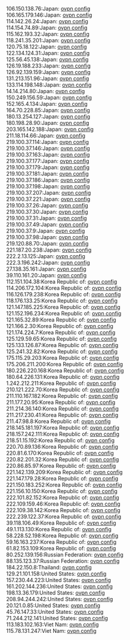 106.150.138.76:Japan: [ovpn config](vpn/106_150_138_76.ovpn)  
106.165.179.146:Japan: [ovpn config](vpn/106_165_179_146.ovpn)  
114.142.26.24:Japan: [ovpn config](vpn/114_142_26_24.ovpn)  
114.154.74.89:Japan: [ovpn config](vpn/114_154_74_89.ovpn)  
115.162.193.32:Japan: [ovpn config](vpn/115_162_193_32.ovpn)  
118.241.35.201:Japan: [ovpn config](vpn/118_241_35_201.ovpn)  
120.75.18.122:Japan: [ovpn config](vpn/120_75_18_122.ovpn)  
122.134.124.31:Japan: [ovpn config](vpn/122_134_124_31.ovpn)  
125.56.45.138:Japan: [ovpn config](vpn/125_56_45_138.ovpn)  
126.19.188.233:Japan: [ovpn config](vpn/126_19_188_233.ovpn)  
126.92.139.159:Japan: [ovpn config](vpn/126_92_139_159.ovpn)  
131.213.151.96:Japan: [ovpn config](vpn/131_213_151_96.ovpn)  
133.114.198.148:Japan: [ovpn config](vpn/133_114_198_148.ovpn)  
14.14.214.80:Japan: [ovpn config](vpn/14_14_214_80.ovpn)  
150.249.156.59:Japan: [ovpn config](vpn/150_249_156_59.ovpn)  
152.165.4.134:Japan: [ovpn config](vpn/152_165_4_134.ovpn)  
164.70.228.85:Japan: [ovpn config](vpn/164_70_228_85.ovpn)  
180.13.254.127:Japan: [ovpn config](vpn/180_13_254_127.ovpn)  
180.198.28.90:Japan: [ovpn config](vpn/180_198_28_90.ovpn)  
203.165.142.188:Japan: [ovpn config](vpn/203_165_142_188.ovpn)  
211.18.114.66:Japan: [ovpn config](vpn/211_18_114_66.ovpn)  
219.100.37.114:Japan: [ovpn config](vpn/219_100_37_114.ovpn)  
219.100.37.146:Japan: [ovpn config](vpn/219_100_37_146.ovpn)  
219.100.37.163:Japan: [ovpn config](vpn/219_100_37_163.ovpn)  
219.100.37.177:Japan: [ovpn config](vpn/219_100_37_177.ovpn)  
219.100.37.179:Japan: [ovpn config](vpn/219_100_37_179.ovpn)  
219.100.37.181:Japan: [ovpn config](vpn/219_100_37_181.ovpn)  
219.100.37.186:Japan: [ovpn config](vpn/219_100_37_186.ovpn)  
219.100.37.198:Japan: [ovpn config](vpn/219_100_37_198.ovpn)  
219.100.37.207:Japan: [ovpn config](vpn/219_100_37_207.ovpn)  
219.100.37.221:Japan: [ovpn config](vpn/219_100_37_221.ovpn)  
219.100.37.26:Japan: [ovpn config](vpn/219_100_37_26.ovpn)  
219.100.37.30:Japan: [ovpn config](vpn/219_100_37_30.ovpn)  
219.100.37.31:Japan: [ovpn config](vpn/219_100_37_31.ovpn)  
219.100.37.49:Japan: [ovpn config](vpn/219_100_37_49.ovpn)  
219.100.37.9:Japan: [ovpn config](vpn/219_100_37_9.ovpn)  
219.100.37.98:Japan: [ovpn config](vpn/219_100_37_98.ovpn)  
219.120.88.70:Japan: [ovpn config](vpn/219_120_88_70.ovpn)  
221.187.20.238:Japan: [ovpn config](vpn/221_187_20_238.ovpn)  
222.2.13.125:Japan: [ovpn config](vpn/222_2_13_125.ovpn)  
222.3.196.242:Japan: [ovpn config](vpn/222_3_196_242.ovpn)  
27.138.35.161:Japan: [ovpn config](vpn/27_138_35_161.ovpn)  
39.110.161.20:Japan: [ovpn config](vpn/39_110_161_20.ovpn)  
112.151.104.38:Korea Republic of: [ovpn config](vpn/112_151_104_38.ovpn)  
114.206.172.104:Korea Republic of: [ovpn config](vpn/114_206_172_104.ovpn)  
116.126.179.238:Korea Republic of: [ovpn config](vpn/116_126_179_238.ovpn)  
118.176.133.25:Korea Republic of: [ovpn config](vpn/118_176_133_25.ovpn)  
121.147.185.225:Korea Republic of: [ovpn config](vpn/121_147_185_225.ovpn)  
121.152.196.234:Korea Republic of: [ovpn config](vpn/121_152_196_234.ovpn)  
121.165.32.89:Korea Republic of: [ovpn config](vpn/121_165_32_89.ovpn)  
121.166.2.30:Korea Republic of: [ovpn config](vpn/121_166_2_30.ovpn)  
121.174.224.7:Korea Republic of: [ovpn config](vpn/121_174_224_7.ovpn)  
125.129.59.65:Korea Republic of: [ovpn config](vpn/125_129_59_65.ovpn)  
125.133.126.87:Korea Republic of: [ovpn config](vpn/125_133_126_87.ovpn)  
125.241.32.82:Korea Republic of: [ovpn config](vpn/125_241_32_82.ovpn)  
175.115.29.203:Korea Republic of: [ovpn config](vpn/175_115_29_203.ovpn)  
175.206.211.200:Korea Republic of: [ovpn config](vpn/175_206_211_200.ovpn)  
180.226.220.168:Korea Republic of: [ovpn config](vpn/180_226_220_168.ovpn)  
180.64.226.131:Korea Republic of: [ovpn config](vpn/180_64_226_131.ovpn)  
1.242.212.211:Korea Republic of: [ovpn config](vpn/1_242_212_211.ovpn)  
210.121.222.70:Korea Republic of: [ovpn config](vpn/210_121_222_70.ovpn)  
211.110.167.182:Korea Republic of: [ovpn config](vpn/211_110_167_182.ovpn)  
211.177.20.95:Korea Republic of: [ovpn config](vpn/211_177_20_95.ovpn)  
211.214.36.140:Korea Republic of: [ovpn config](vpn/211_214_36_140.ovpn)  
211.217.230.41:Korea Republic of: [ovpn config](vpn/211_217_230_41.ovpn)  
211.47.98.8:Korea Republic of: [ovpn config](vpn/211_47_98_8.ovpn)  
218.145.181.197:Korea Republic of: [ovpn config](vpn/218_145_181_197.ovpn)  
218.157.242.111:Korea Republic of: [ovpn config](vpn/218_157_242_111.ovpn)  
218.51.15.192:Korea Republic of: [ovpn config](vpn/218_51_15_192.ovpn)  
220.70.89.136:Korea Republic of: [ovpn config](vpn/220_70_89_136.ovpn)  
220.81.6.170:Korea Republic of: [ovpn config](vpn/220_81_6_170.ovpn)  
220.82.201.32:Korea Republic of: [ovpn config](vpn/220_82_201_32.ovpn)  
220.86.85.97:Korea Republic of: [ovpn config](vpn/220_86_85_97.ovpn)  
221.142.139.209:Korea Republic of: [ovpn config](vpn/221_142_139_209.ovpn)  
221.147.179.28:Korea Republic of: [ovpn config](vpn/221_147_179_28.ovpn)  
221.150.183.252:Korea Republic of: [ovpn config](vpn/221_150_183_252.ovpn)  
221.156.10.150:Korea Republic of: [ovpn config](vpn/221_156_10_150.ovpn)  
222.101.82.152:Korea Republic of: [ovpn config](vpn/222_101_82_152.ovpn)  
222.109.159.46:Korea Republic of: [ovpn config](vpn/222_109_159_46.ovpn)  
222.109.38.142:Korea Republic of: [ovpn config](vpn/222_109_38_142.ovpn)  
222.239.122.37:Korea Republic of: [ovpn config](vpn/222_239_122_37.ovpn)  
39.118.106.49:Korea Republic of: [ovpn config](vpn/39_118_106_49.ovpn)  
49.1.113.130:Korea Republic of: [ovpn config](vpn/49_1_113_130.ovpn)  
58.228.52.198:Korea Republic of: [ovpn config](vpn/58_228_52_198.ovpn)  
59.16.163.237:Korea Republic of: [ovpn config](vpn/59_16_163_237.ovpn)  
61.82.153.109:Korea Republic of: [ovpn config](vpn/61_82_153_109.ovpn)  
80.252.139.156:Russian Federation: [ovpn config](vpn/80_252_139_156.ovpn)  
88.135.123.37:Russian Federation: [ovpn config](vpn/88_135_123_37.ovpn)  
184.22.150.8:Thailand: [ovpn config](vpn/184_22_150_8.ovpn)  
129.21.101.158:United States: [ovpn config](vpn/129_21_101_158.ovpn)  
157.230.44.223:United States: [ovpn config](vpn/157_230_44_223.ovpn)  
161.202.144.236:United States: [ovpn config](vpn/161_202_144_236.ovpn)  
198.13.36.179:United States: [ovpn config](vpn/198_13_36_179.ovpn)  
208.94.244.242:United States: [ovpn config](vpn/208_94_244_242.ovpn)  
20.121.0.85:United States: [ovpn config](vpn/20_121_0_85.ovpn)  
45.76.147.33:United States: [ovpn config](vpn/45_76_147_33.ovpn)  
71.244.212.141:United States: [ovpn config](vpn/71_244_212_141.ovpn)  
113.183.102.163:Viet Nam: [ovpn config](vpn/113_183_102_163.ovpn)  
115.78.131.247:Viet Nam: [ovpn config](vpn/115_78_131_247.ovpn)  
